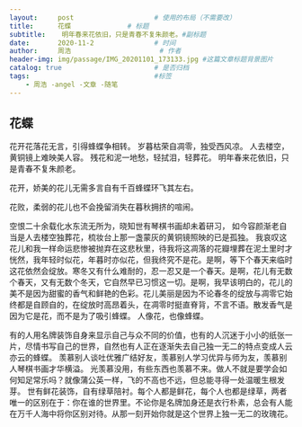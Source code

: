 ```yaml
---
layout:     post   				    # 使用的布局（不需要改）
title:      花蝶				# 标题 
subtitle:    明年春来花依旧，只是青春不复朱颜老。#副标题
date:       2020-11-2				# 时间
author:     周浩 						# 作者
header-img: img/passage/IMG_20201101_173133.jpg	#这篇文章标题背景图片
catalog: true 						# 是否归档
tags:								#标签
    - 周浩 -angel -文章 -随笔
---
```


## 花蝶
  花开花落花无言，引得蜂蝶争相转。
  岁暮枯荣自凋零，独受西风凉。
  人去楼空，黄铜镜上难映美人容。
  残花和泥一地愁，轻拭泪，轻葬花。
  明年春来花依旧，只是青春不复朱颜老。


  花开，娇美的花儿无需多言自有千百蜂蝶环飞其左右。


  花败，柔弱的花儿也不会挽留消失在暮秋拥挤的喧闹。


  空恨二十余载化水东流无所为，晓知世有琴棋书画却未着研习，
如今容颜渐老自当是人去楼空独葬花，梳妆台上那一盏蒙灰的黄铜镜照映的已是孤独。
我哀叹这花儿和我一样命运悲惨被抛弃在这悲秋里，待我将这凋落的花瓣埋葬在泥土里时才恍然，我年轻时似花，年暮时亦似花，但我终究不是花。是啊，等下个春天来临时这花依然会绽放。寒冬又有什么难耐的，忍一忍又是一个春天。是啊，花儿有无数个春天，又有无数个冬天，它自然早已习惯这一切。是啊，我早该明白的，花儿的美不是因为甜蜜的香气和鲜艳的色彩。花儿美丽是因为不论春冬的绽放与凋零它始终都是自顾自的，在绽放时高昂着头，在凋零时挺直脊背，不言不语。散发香气是因为它是花，而不是为了吸引蜂蝶。
人像花，也像蜂蝶。


  有的人用名牌装饰自身来显示自己与众不同的价值，也有的人沉迷于小小的纸张一片，尽情书写自己的世界，自然也有人正在逐渐失去自己独一无二的特点变成人云亦云的蜂蝶。
羡慕别人谈吐优雅广结好友，羡慕别人学习优异与师为友，羡慕别人琴棋书画才华横溢。
光羡慕没用，有些东西也羡慕不来。做人不就是要学会如何知足常乐吗？就像蒲公英一样，飞的不高也不远，但总能寻得一处温暖生根发芽。
世有鲜花装饰，自有绿草陪衬。每个人都是鲜花，每个人也都是绿草，两者唯一的区别在于：你在谁的世界里。不论你是名牌加身还是衣行朴素，总会有人能在万千人海中将你区别对待。从那一刻开始你就是这个世界上独一无二的玫瑰花。

